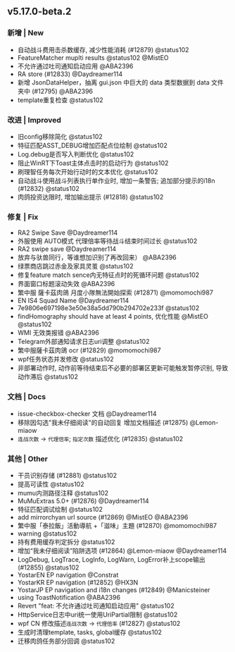 ## v5.17.0-beta.2

### 新增 | New

* 自动战斗费用击杀数缓存, 减少性能消耗 (#12879) @status102
* FeatureMatcher muplti results @status102 @MistEO
* 不允许通过吐司通知启动应用 @ABA2396
* RA store (#12833) @Daydreamer114
* 新增 JsonDataHelper，抽离 gui.json 中巨大的 data 类型数据到 data 文件夹中 (#12795) @ABA2396
* template重复检查 @status102

### 改进 | Improved

* 旧config移除简化 @status102
* 特征匹配ASST_DEBUG增加匹配点位绘制 @status102
* Log.debug是否写入判断优化 @status102
* 阻止WinRT下Toast主体点击时的启动行为 @status102
* 刷理智任务每次开始行动时的文本优化 @status102
* 自动战斗使用战斗列表执行单作业时, 增加一条警告; 追加部分提示的i18n (#12832) @status102
* 肉鸽投资达限时, 增加输出提示 (#12818) @status102

### 修复 | Fix

* RA2 Swipe Save @Daydreamer114
* 外服使用 AUTO模式 代理倍率等待战斗结束时间过长 @status102
* RA2 swipe save @Daydreamer114
* 放弃与驮兽同行，等谁想加识别了再改回来） @ABA2396
* 绿票商店跳过赤金及家具灵茧 @status102
* 修复feature match sence内无特征点时的死循环问题 @status102
* 界面窗口标题滚动失效 @ABA2396
* 繁中服 薩卡茲肉鴿 月度小隊無法開始探索 (#12871) @momomochi987
* EN IS4 Squad Name @Daydreamer114
* 7e9806e697198e3e50e38a5dd790b294702e233f @status102
* findHomography should have at least 4 points, 优化性能 @MistEO @status102
* WMI 无效类报错 @ABA2396
* Telegram外部通知请求日志uri调整 @status102
* 繁中服薩卡茲肉鴿 ocr (#12829) @momomochi987
* wpf任务状态并发修改 @status102
* 非部署动作时, 动作前等待结束后不必要的部署区更新可能触发暂停识别, 导致动作滞后 @status102

### 文档 | Docs

* issue-checkbox-checker 文档 @Daydreamer114
* 移除因勾选"我未仔细阅读"的自动回复 增加文档描述 (#12875) @Lemon-miaow
* `连战次数` -> `代理倍率`; `指定次数` 描述优化 (#12835) @status102

### 其他 | Other

* 干员识别存储 (#12881) @status102
* 提高可读性 @status102
* mumu内测路径注释 @status102
* MuMuExtras 5.0+ (#12876) @Daydreamer114
* 特征匹配调试绘制 @status102
* add mirrorchyan url source (#12869) @MistEO @ABA2396
* 繁中服「泰拉飯」活動導航 +「滋味」主題 (#12870) @momomochi987
* warning @status102
* 持有费用缓存判定拆分 @status102
* 增加“我未仔细阅读”陷阱选项 (#12864) @Lemon-miaow @Daydreamer114
* LogDebug, LogTrace, LogInfo, LogWarn, LogError补上scope输出 (#12855) @status102
* YostarEN EP navigation @Constrat
* YostarKR EP navigation (#12852) @HX3N
* YostarJP EP navigation and i18n changes (#12849) @Manicsteiner
* using ToastNotification @ABA2396
* Revert "feat: 不允许通过吐司通知启动应用" @status102
* HttpService日志中uri统一使用UriPartial限制 @status102
* wpf CN 修改描述`连战次数` -> `代理倍率` (#12827) @status102
* 生成时清理template, tasks, global缓存 @status102
* 迁移肉鸽任务部分回调 @status102
